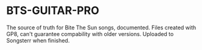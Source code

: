 # BTS-GUITAR-PRO
The source of truth for Bite The Sun songs, documented. Files created with GP8, can't guarantee compability with older versions. Uploaded to Songsterr when finished.
